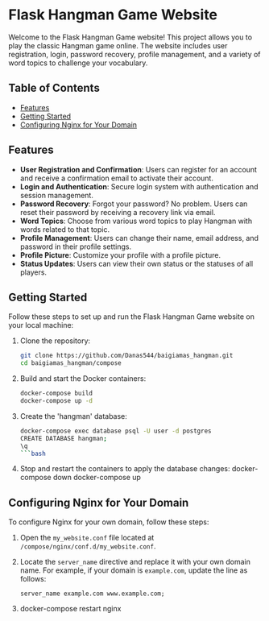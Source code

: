 # Flask Hangman Game Website

Welcome to the Flask Hangman Game website! This project allows you to play the classic Hangman game online. The website includes user registration, login, password recovery, profile management, and a variety of word topics to challenge your vocabulary.

## Table of Contents

- [Features](#features)
- [Getting Started](#getting-started)
- [Configuring Nginx for Your Domain](#configuring-nginx-for-your-domain)

## Features

- **User Registration and Confirmation**: Users can register for an account and receive a confirmation email to activate their account.
- **Login and Authentication**: Secure login system with authentication and session management.
- **Password Recovery**: Forgot your password? No problem. Users can reset their password by receiving a recovery link via email.
- **Word Topics**: Choose from various word topics to play Hangman with words related to that topic.
- **Profile Management**: Users can change their name, email address, and password in their profile settings.
- **Profile Picture**: Customize your profile with a profile picture.
- **Status Updates**: Users can view their own status or the statuses of all players.

## Getting Started

Follow these steps to set up and run the Flask Hangman Game website on your local machine:

1. Clone the repository:
   ```bash
   git clone https://github.com/Danas544/baigiamas_hangman.git
   cd baigiamas_hangman/compose
2. Build and start the Docker containers:
   ```bash
   docker-compose build
   docker-compose up -d
3. Create the 'hangman' database:
   ```bash
   docker-compose exec database psql -U user -d postgres
   CREATE DATABASE hangman;
   \q
   ```bash
4. Stop and restart the containers to apply the database changes:
   docker-compose down
   docker-compose up

## Configuring Nginx for Your Domain

To configure Nginx for your own domain, follow these steps:

1. Open the `my_website.conf` file located at `/compose/nginx/conf.d/my_website.conf`.

2. Locate the `server_name` directive and replace it with your own domain name. For example, if your domain is `example.com`, update the line as follows:

   ```nginx
   server_name example.com www.example.com;

3. docker-compose restart nginx





